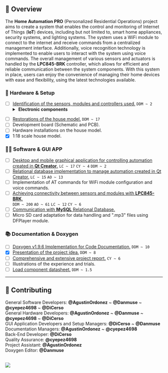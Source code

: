 ## 📕️ __Overview__

The **Home Automation PRO** (Personalized Residential Operations) project aims to create a system that enables the control and monitoring of Internet of Things (**IoT**) devices, including but not limited to, smart home appliances, security systems, and lighting systems. The system uses a WiFi module to connect to the internet and receive commands from a centralized management interface. Additionally, voice recognition technology is implemented to enable users to interact with the system using voice commands. The overall management of various sensors and actuators is handled by the **LPC845-BRK** controller, which allows for efficient and reliable communication between the system components. With this system in place, users can enjoy the convenience of managing their home devices with ease and flexibility, using the latest technologies available.

### 🔌️ __Hardware & Setup__

- [ ] [Identification of the sensors, modules and controllers used.](https://github.com/Danmuse/Home-automation/issues/3) `DDM ~ 2`
  <details>
  <summary><strong><span>&#160;</span>Electronic components</strong></summary>
  <ul>
  <span>&#10038;</span> LPC845-BRK.<br>
  <span>&#10038;</span> ESP8266 WiFi Serial ESP-01 module. (Optional)<br>
  <span>&#10038;</span> Voice recognition module. (Optional)<br>
  <span>&#10038;</span> Display OLED SSH1106. (Optional)<br>
  <span>&#10038;</span> Control of RGB LEDs with NEC protocol.<br>
  <span>&#10038;</span> LDR (Light-Dependent Resistor) sensor.<br>
  <span>&#10038;</span> Flame sensor KY-026.<br>
  <span>&#10038;</span> Infrared sensor KY-032 or HW-201. (Optional)<br>
  <span>&#10038;</span> EEPROM Memory FM24C16U 16KB.<br>
  <span>&#10038;</span> RTC module DS3231SN.<br>
  <span>&#10038;</span> RFID RC-522 reader.<br>
  <span>&#10038;</span> DFPlayer module.<br>
  </ul>
</details>

- [ ] [Restorations of the house model.](https://github.com/Danmuse/Home-automation/issues/1) `DDM ~ 17`
- [ ] Development board (Schematic and PCB).
- [ ] Hardware installations on the house model.
- [x] 1:18 scale house model.

### 👨‍💻️ __Software & GUI APP__

- [ ] [Desktop and mobile graphical application for controlling automation created in **Qt Creator**.](https://github.com/Danmuse/Home-automation-PRO/issues/12) `LC ~ 17` `CY ~ 4` `DDM ~ 2`
- [ ] [Relational database implementation to manage automation created in Qt Creator.](https://github.com/Danmuse/Home-automation-PRO/issues/13) `LC ~ 15` `AO ~ 13`
- [ ] Implementation of AT commands for WiFi module configuration and voice commands.
- [ ] [Achieving connectivity between sensors and modules with **LPC845-BRK**.](https://github.com/Danmuse/Home-automation/issues/6) <br>
`DDM ~ 200` `AO ~ 61` `LC ~ 12` `CY ~ 6`
- [ ] [Communication with **MySQL** Relational Database.](https://github.com/Danmuse/Home-automation/issues/7)
- [ ] Micro SD card adaptation for data handling and ".mp3" files using DFPlayer module.

### 📚️ __Documentation & Doxygen__

- [ ] [Doxygen v1.9.6 Implementation for Code Documentation.](https://github.com/Danmuse/Home-automation/issues/2) `DDM ~ 10`
- [x] [Presentation of the project idea.](https://github.com/Danmuse/Home-automation/issues/4) `DDM ~ 8`
- [ ] [Comprehensive and extensive project report.](https://github.com/Danmuse/Home-automation/issues/8) `CY ~ 6`
- [ ] Illustrations of the experience and trials.
- [ ] [Load component datasheet.](https://github.com/Danmuse/Home-automation/issues/5) `DDM ~ 1.5`

---

## 🌟️ __Contributing__

General Software Developers: __@AgustinOrdonez__ ~ __@Danmuse__ ~ __@cyepez4698__ ~ __@DiCerso__  
General Hardware Developers: __@AgustinOrdonez__ ~ __@Danmuse__ ~ __@cyepez4698__ ~ __@DiCerso__  
GUI Application Developers and Setup Managers: __@DiCerso__ ~ __@Danmuse__  
Documentation Managers: __@AgustinOrdonez__ ~ __@cyepez4698__  
Back-End Developer: __@DiCerso__  
Quality Assurance: __@cyepez4698__  
Project Assistant: __@AgustinOrdonez__  
Doxygen Editor: __@Danmuse__  

<br>

<a href="https://github.com/Danmuse/Home-automation/graphs/contributors">
  <img src="https://contrib.rocks/image?repo=Danmuse/Home-automation&max=4" />
</a>
